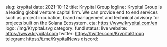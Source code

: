 slug: krypital
date: 2021-10-12
title: Krypital Group
logline: Krypital Group is a leading global venture capital firm. We can provide end to end services such as project incubation, brand management and technical advisory for projects built on the Solana Ecosystem. 
cta: https://www.krypital.com/en
logo: /img/Krypital.svg
category: fund
status: live
website: https://www.krypital.com
twitter: https://twitter.com/KrypitalGroup 
telegram: https://t.me/KrypitalNews
discord: 
